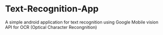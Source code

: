 # Text-Recognition-App
A simple android application for text recognition using Google Mobile vision API for OCR  (Optical Character Recongnition) 
